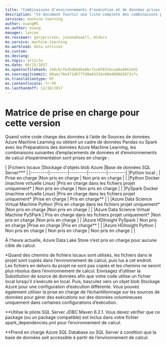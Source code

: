 ```yaml
---
title: "Combinaisons d’environnements d’exécution et de données prises en charge pour les préparations des données Azure Machine Learning | Microsoft Docs"
description: "Ce document fournit une liste complète des combinaisons prises en charge pour les différents runtimes et sources de données pour les préparations des données Azure Machine Learning"
services: machine-learning
author: euangMS
ms.author: euang
manager: lanceo
ms.reviewer: garyericson, jasonwhowell, mldocs
ms.service: machine-learning
ms.workload: data-services
ms.custom: 
ms.devlang: 
ms.topic: article
ms.date: 09/15/2017
ms.openlocfilehash: 248cbcfe35db646a8bc71c6f825dcaa8a4661e91
ms.sourcegitcommit: 68aec76e471d677fd9a6333dc60ed098d1072cfc
ms.translationtype: HT
ms.contentlocale: fr-FR
ms.lasthandoff: 12/18/2017
---
```

# <a name="supported-matrix-for-this-release"></a>Matrice de prise en charge pour cette version 
Quand votre code charge des données à l’aide de Sources de données Azure Machine Learning ou obtient un cadre de données Pandas ou Spark avec les Préparations des données Azure Machine Learning, les combinaisons suivantes d’emplacements de données et d’environnements de calcul d’expérimentation sont prises en charge :

|     |Fichiers locaux  |Stockage d'objets blob Azure  |Base de données SQL Server***  |
|---------|---------|---------|---------|---------|
|Python local ;    |     Prise en charge    |Non pris en charge         | Non pris en charge        |         |
|Python Docker (machine virtuelle Linux)     |Pris en charge dans les fichiers projet uniquement*         | Non pris en charge        |        Non pris en charge |         |
|PySpark Docker (machine virtuelle Linux)     |Pris en charge dans les fichiers projet uniquement*     |Prise en charge         | Pris en charge**        |         |
|Azure Data Science Virtual Machine Python     |Pris en charge dans les fichiers projet uniquement*         |Non pris en charge         |Non pris en charge         |         |
|Azure Data Science Virtual Machine PySPark     | Pris en charge dans les fichiers projet uniquement*        |Non pris en charge         |Non pris en charge         |         |
|Azure HDInsight PySpark     | Non pris en charge        |Prise en charge         |Pris en charge**         |         |
|Azure HDInsight Python     | Non pris en charge        | Non pris en charge        | Non pris en charge        |         |

À l’heure actuelle, Azure Data Lake Store n’est pris en charge pour aucune cible de calcul.

*Quand des chemins de fichiers locaux sont utilisés, les fichiers dans le projet sont copiés dans l’environnement de calcul, puis lus à cet endroit. Les fichiers en dehors du projet ne sont pas copiés et les chemins ne seront plus résolus dans l’environnement de calcul. Envisagez d’utiliser la Substitution de source de données afin que votre code utilise un fichier local lorsqu’il s’exécute en local. Puis, basculez vers un objet blob Stockage Azure pour une configuration d’exécution différente. Vous pouvez également utiliser la prise en charge de l’échantillonnage sur les sources de données pour gérer des exécutions sur des données volumineuses uniquement dans certaines configurations d’exécution.

**Utilise le pilote SQL Server JDBC Maven 6.2.1. Vous devez vérifier que ce package (ou un package compatible) est inclus dans votre fichier spark_dependencies.yml pour l’environnement de calcul.

**Prend en charge Azure SQL Database ou SQL Server à condition que la base de données soit accessible à partir de l’environnement de calcul. 
